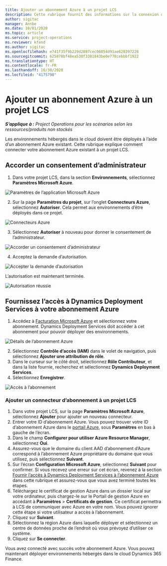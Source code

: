 ```yaml
---
title: Ajouter un abonnement Azure à un projet LCS
description: Cette rubrique fournit des informations sur la connexion de votre abonnement Azure à un projet LCS.
author: sigitac
manager: Annbe
ms.date: 10/01/2020
ms.topic: article
ms.service: project-operations
ms.reviewer: kfend
ms.author: sigitac
ms.openlocfilehash: e741f35f9b229d2897cec06054d91ae620397228
ms.sourcegitcommit: 625878bf48ea530f3381843be0e778cebbbf1922
ms.translationtype: HT
ms.contentlocale: fr-FR
ms.lasthandoff: 10/30/2020
ms.locfileid: "4175798"
---
```

# <a name="add-an-azure-subscription-to-an-lcs-project"></a>Ajouter un abonnement Azure à un projet LCS

_**S’applique à :** Project Operations pour les scénarios selon les ressources/produits non stockés_

Les environnements hébergés dans le cloud doivent être déployés à l’aide d’un abonnement Azure existant. Cette rubrique explique comment connecter votre abonnement Azure existant à un projet LCS. 

## <a name="grant-admin-consent"></a>Accorder un consentement d’administrateur

1. Dans votre projet LCS, dans la section **Environnements**, sélectionnez **Paramètres Microsoft Azure**.

![Paramètres de l’application Microsoft Azure](./media/1MicrosoftAzureSettings.png)

2. Sur la page **Paramètres du projet**, sur l’onglet **Connecteurs Azure**, sélectionnez **Autoriser**. Cela permet aux environnements d’être déployés dans ce projet.

![Connecteurs Azure](./media/2AzureConnectors.png)

3. Sélectionnez **Autoriser** à nouveau pour donner le consentement de l’administrateur.

![Accorder un consentement d’administrateur](./media/3GrantAdminConsent.png)

4. Acceptez la demande d’autorisation.

![Accepter la demande d’autorisation](./media/4AcceptPermissionRequest.png)

L’autorisation est maintenant terminée. 

![Autorisation réussie](./media/5AuthorizationComplete.png)

## <a name="provide-dynamics-deployment-services-access-to-your-azure-subscription"></a><a name="provide"></a>Fournissez l’accès à Dynamics Deployment Services à votre abonnement Azure

1. Accédez à [Facturation Microsoft Azure](https://portal.azure.com/#blade/Microsoft\_Azure\_Billing/SubscriptionsBlade) et sélectionnez votre abonnement. Dynamics Deployment Services doit accéder à cet abonnement pour pouvoir déployer des environnements.

![Détails de l’abonnement Azure](./media/6AzureSubscription.png)

2. Sélectionnez **Contrôle d’accès (IAM)** dans le volet de navigation, puis sélectionnez **Ajouter une attribution de rôle**.
3. Dans le curseur sur le côté droit, sélectionnez **Rôle Contributeur**, et dans la liste fournie, recherchez et sélectionnez **Dynamics Deployment Services**. 
4. Sélectionnez **Enregistrer**.

![Accès à l’abonnement](./media/7SubscriptionAccess.png)

### <a name="add-a-subscription-connector-to-an-lcs-project"></a>Ajouter un connecteur d’abonnement à un projet LCS

1. Dans votre projet LCS, sur la page **Paramètres Microsoft Azure**, sélectionnez **Ajouter** pour ajouter un nouveau connecteur.
2. Entrer votre ID d’abonnement Azure. Vous pouvez trouver votre ID d’abonnement Azure dans le [portail Azure](https://ms.portal.azure.com/), sous **Paramètres** en bas à gauche de l’écran.
3. Dans le champ **Configurer pour utiliser Azure Resource Manager**, sélectionnez **Oui**.
4. Assurez-vous que le domaine du client AAD d’abonnement d’Azure correspond à l’abonnement Azure propriétaire du domaine que vous utilisez, puis sélectionnez **Suivant**.
5. Sur l’écran **Configuration Microsoft Azure**, sélectionnez **Suivant** pour confirmer. Si vous recevez une erreur sur cet écran, revenez à la section [Fournir l’accès à Dynamics Deployment Services à l’abonnement Azure](#provide) dans cette rubrique et assurez-vous que vous avez terminé toutes les étapes.
6. Téléchargez le certificat de gestion Azure dans un dossier local sur votre ordinateur, puis chargez-le sur le Portail de gestion Azure en accédant à **Paramètres** > **Certificats de gestion**. Ce certificat permettra à LCS de communiquer avec Azure en votre nom. Vous pouvez ignorer cette étape si votre utilisateur a accès à l’abonnement.
7. Cliquez sur **Suivant**.
8. Sélectionnez la région Azure dans laquelle déployer et sélectionnez un centre de données proche de l’endroit où vous prévoyez d’utiliser ce système.
9.  Cliquez sur **Se connecter**.

Vous avez connecté avec succès votre abonnement Azure. Vous pouvez maintenant déployer environnements hébergés dans le cloud Dynamics 365 Finance.


